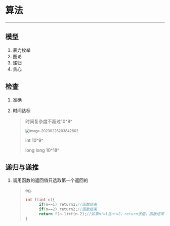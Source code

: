 # 算法

------

## 模型

1. 暴力枚举
2. 图论
3. 递归
4. 贪心

## 检查

1. 准确

2. 时间达标

   > 时间复杂度不超过10^8^ 
   >
   > <img src="C:\Users\李禹佳\AppData\Roaming\Typora\typora-user-images\image-20230226203842802.png" alt="image-20230226203842802" style="zoom:80%;" />
   >
   > int 10^9^
   >
   > long long 10^18^ 

##  递归与递推

1. 调用函数的返回值只选取第一个返回的

   > eg. 
   >
   > ```c
   > int f(int n){
   >       if(n==1) return1;//函数结束
   >       if(n==2) return2;//函数结束
   >       return f(n-1)+f(n-2);//如果n!=1且n!=2，return该值，函数结束
   > }
   > ```
   >
   > 

   
